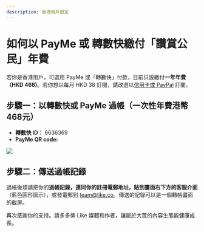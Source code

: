 ```yaml
---
description: 香港用戶限定
---
```


# 如何以 PayMe 或 轉數快繳付「讚賞公民」年費

若你是香港用戶，可選用 PayMe 或「轉數快」付款，目前只設繳付**一年年費（HKD 468\)**。若你想以每月 HKD 38 訂閱，請改選以[信用卡或 PayPal](https://liker.land/civic) 訂閱。  


## 步驟一：以轉數快或 PayMe 過帳（一次性年費港幣 468元）

* **轉數快 ID：** 6636369
* **PayMe QR code:**

[![](https://downloads.intercomcdn.com/i/o/194423480/8a9cf71c40bf1ee8da2cadf6/Untitled+3.png)](https://downloads.intercomcdn.com/i/o/194423480/8a9cf71c40bf1ee8da2cadf6/Untitled+3.png)

## 步驟二：傳送過帳記錄

過帳後煩請把你的**過帳記錄，**連同你的**註冊電郵地址，**貼到**畫面右下方的客服介面**（藍色圓形圖示），或發電郵到 [team@like.co](mailto:team@like.co)。傳送的記錄可以是一個轉帳畫面的截屏。

  
再次感謝你的支持。請多多俾 Like 媒體和作者，讓屬於大眾的內容生態能健康成長。

